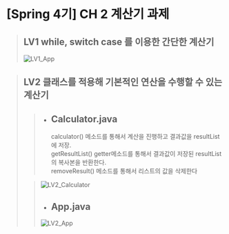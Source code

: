 # [Spring 4기] CH 2 계산기 과제

> ## LV1 while, switch case 를 이용한 간단한 계산기
> ![LV1_App](https://github.com/user-attachments/assets/42e1bbb4-bd89-4f47-b38f-60fa1e2925a1)

> ## LV2 클래스를 적용해 기본적인 연산을 수행할 수 있는 계산기
>
>> + ## **Calculator.java**<br>
>>   calculator() 메소드를 통해서 계산을 진행하고 결과값을 resultList에 저장.<br>
>>   getResultList() getter메소드를 통해서 결과값이 저장된 resultList의 복사본을 반환한다.<br>
>>   removeResult() 메소드를 통해서 리스트의 값을 삭제한다
>
>>   ![LV2_Calculator](https://github.com/user-attachments/assets/d29305ad-7592-463e-ab9c-d0c1f03fe25c)
>>
>>  + ## **App.java**<br>
>>  ![LV2_App](https://github.com/user-attachments/assets/7bca3e16-5888-44ed-ba00-3aa3674fc968)
